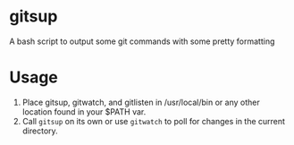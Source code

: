 # gitsup
A bash script to output some git commands with some pretty formatting

# Usage
1. Place gitsup, gitwatch, and gitlisten in /usr/local/bin or any other location found in your $PATH var.
2. Call `gitsup` on its own or use `gitwatch` to poll for changes in the current directory.
